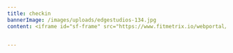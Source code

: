 ```yaml
---
title: checkin
bannerImage: /images/uploads/edgestudios-134.jpg
content: <iframe id="sf-frame" src="https://www.fitmetrix.io/webportal/checkin/fcad9627-fa64-e811-a973-b9cfd72804d1" scrolling="no" frameborder="0" width="100%"></iframe>


---
```

